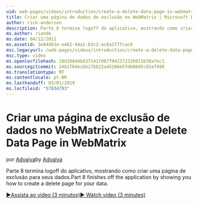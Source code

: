```yaml
---
uid: web-pages/videos/introduction/create-a-delete-data-page-in-webmatrix
title: Criar uma página de dados de exclusão no WebMatrix | Microsoft Docs
author: rick-anderson
description: Parte 8 termina logoff do aplicativo, mostrando como criar uma página de exclusão para seus dados.
ms.author: riande
ms.date: 04/12/2011
ms.assetid: 3e84d61e-e462-44a1-b3c2-ac8a1f7fcac6
msc.legacyurl: /web-pages/videos/introduction/create-a-delete-data-page-in-webmatrix
msc.type: video
ms.openlocfilehash: 10d10044b437141f067f942372326811b39a7ec1
ms.sourcegitcommit: 24b1f6decbb17bb22a45166e5fdb0845c65af498
ms.translationtype: MT
ms.contentlocale: pt-BR
ms.lasthandoff: 03/01/2019
ms.locfileid: "57034793"
---
```

<a name="create-a-delete-data-page-in-webmatrix"></a><span data-ttu-id="f5055-103">Criar uma página de exclusão de dados no WebMatrix</span><span class="sxs-lookup"><span data-stu-id="f5055-103">Create a Delete Data Page in WebMatrix</span></span>
====================
<span data-ttu-id="f5055-104">por [Advaiya](https://twitter.com/Advaiyasolns)</span><span class="sxs-lookup"><span data-stu-id="f5055-104">by [Advaiya](https://twitter.com/Advaiyasolns)</span></span>

<span data-ttu-id="f5055-105">Parte 8 termina logoff do aplicativo, mostrando como criar uma página de exclusão para seus dados.</span><span class="sxs-lookup"><span data-stu-id="f5055-105">Part 8 finishes off the application by showing you how to create a delete page for your data.</span></span>

[<span data-ttu-id="f5055-106">&#9654;Assista ao vídeo (3 minutos)</span><span class="sxs-lookup"><span data-stu-id="f5055-106">&#9654; Watch video (3 minutes)</span></span>](https://channel9.msdn.com/Blogs/ASP-NET-Site-Videos/create-a-delete-data-page-in-webmatrix)
